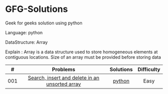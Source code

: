# GFG-Solutions
Geek for geeks solution using python

Language: python

DataStructure: Array 

Explain : Array is a data structure used to store homogeneous elements at contiguous locations. Size of an array must be provided before storing data

| # | Problems | Solutions | Difficulty |
|:--:|:-----:|:---------:|:----:|
|001|[Search, insert and delete in an unsorted array](http://www.geeksforgeeks.org/search-insert-and-delete-in-an-unsorted-array/)| [python](./Array/01/search-insert-delete.py)| Easy|
